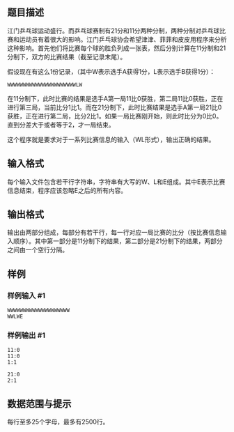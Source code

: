 ## 题目描述

江门乒乓球运动盛行。而乒乓球赛制有21分和11分两种分制，两种分制对乒乓球比赛和运动员有着很大的影响。江门乒乓球协会希望津津、菲菲和皮皮用程序来分析这种影响。首先他们将比赛每个球的胜负列成一张表，然后分别计算在11分制和21分制下，双方的比赛结果（截至记录末尾）。

假设现在有这么1份记录，（其中W表示选手A获得1分，L表示选手B获得1分）：
```
WWWWWWWWWWWWWWWWWWWWWWLW
```
在11分制下，此时比赛的结果是选手A第一局11比0获胜，第二局11比0获胜，正在进行第三局，当前比分1比1。而在21分制下，此时比赛结果是选手A第一局21比0获胜，正在进行第二局，比分2比1。如果一局比赛刚开始，则此时比分为0比0。直到分差大于或者等于2，才一局结束。

这个程序就是要求对于一系列比赛信息的输入（WL形式），输出正确的结果。

## 输入格式

每个输入文件包含若干行字符串，字符串有大写的W、L和E组成。其中E表示比赛信息结束，程序应该忽略E之后的所有内容。

## 输出格式

输出由两部分组成，每部分有若干行，每一行对应一局比赛的比分（按比赛信息输入顺序）。其中第一部分是11分制下的结果，第二部分是21分制下的结果，两部分之间由一个空行分隔。

## 样例

### 样例输入 #1
```
WWWWWWWWWWWWWWWWWWWW
WWLWE
```

### 样例输出 #1
```
11:0
11:0
1:1

21:0
2:1
```

## 数据范围与提示

每行至多25个字母，最多有2500行。
